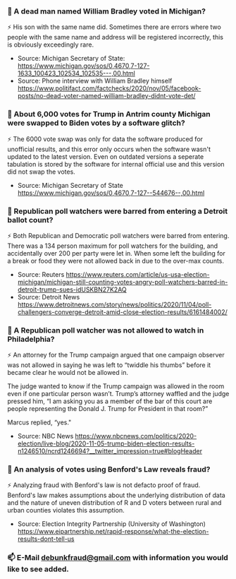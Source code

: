 

### 🤔  A dead man named William Bradley voted in Michigan?

⚡ His son with the same name did. Sometimes there are errors where two people with the same name and address will be registered incorrectly, this is obviously exceedingly rare.

- Source: Michigan Secretary of State: https://www.michigan.gov/sos/0,4670,7-127-1633_100423_102534_102535---,00.html
- Source: Phone interview with William Bradley himself https://www.politifact.com/factchecks/2020/nov/05/facebook-posts/no-dead-voter-named-william-bradley-didnt-vote-det/


### 🤔 About 6,000 votes for Trump in Antrim county Michigan were swapped to Biden votes by a software glitch?
⚡  The 6000 vote swap was only for data the software produced for unofficial results, and this error only occurs when the software wasn't updated to the latest version. Even on outdated versions a seperate tabulation is stored by the software for internal official use and this version did not swap the votes.

- Source: Michigan Secretary of State https://www.michigan.gov/sos/0,4670,7-127--544676--,00.html


### 🤔 Republican poll watchers were barred from entering a Detroit ballot count?
⚡  Both Republican and Democratic poll watchers were barred from entering. There was a 134 person maximum for poll watchers for the building, and accidentally over 200 per party were let in. When some left the building for a break or food they were not allowed back in due to the over-max counts.

- Source: Reuters https://www.reuters.com/article/us-usa-election-michigan/michigan-still-counting-votes-angry-poll-watchers-barred-in-detroit-trump-sues-idUSKBN27K2AQ
- Source: Detroit News https://www.detroitnews.com/story/news/politics/2020/11/04/poll-challengers-converge-detroit-amid-close-election-results/6161484002/

### 🤔 A Republican poll watcher was not allowed to watch in Philadelphia?
⚡  An attorney for the Trump campaign argued that one campaign observer was not allowed in saying he was left to “twiddle his thumbs” before it became clear he would not be allowed in.

The judge wanted to know if the Trump campaign was allowed in the room even if one particular person wasn’t. Trump’s attorney waffled and the judge pressed him, “I am asking you as a member of the bar of this court are people representing  the Donald J. Trump for President in that room?”

Marcus replied, “yes."

- Source: NBC News https://www.nbcnews.com/politics/2020-election/live-blog/2020-11-05-trump-biden-election-results-n1246510/ncrd1246694?__twitter_impression=true#blogHeader

### 🤔 An analysis of votes using Benford's Law reveals fraud?
⚡ Analyzing fraud with Benford's law is not defacto proof of fraud. Benford's law makes assumptions about the underlying distribution of data and the nature of uneven distribution of R and D voters between rural and urban counties violates this assumption.

- Source: Election Integrity Partnership (University of Washington) https://www.eipartnership.net/rapid-response/what-the-election-results-dont-tell-us


### 📫 E-Mail debunkfraud@gmail.com with information you would like to see added.



<!--
**debunkfraud/debunkfraud** is a ✨ _special_ ✨ repository because its `README.md` (this file) appears on your GitHub profile.

Here are some ideas to get you started:

- 🔭 I’m currently working on ...
- 🌱 I’m currently learning ...
- 👯 I’m looking to collaborate on ...
- 🤔 I’m looking for help with ...
- 💬 Ask me about ...
- 📫 How to reach me: ...
- 😄 Pronouns: ...
- ⚡ Fun fact: ...
-->
